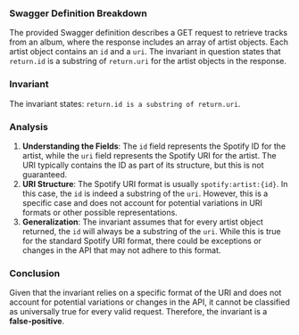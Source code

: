 ### Swagger Definition Breakdown
The provided Swagger definition describes a GET request to retrieve tracks from an album, where the response includes an array of artist objects. Each artist object contains an `id` and a `uri`. The invariant in question states that `return.id` is a substring of `return.uri` for the artist objects in the response.

### Invariant
The invariant states: `return.id is a substring of return.uri`.

### Analysis
1. **Understanding the Fields**: The `id` field represents the Spotify ID for the artist, while the `uri` field represents the Spotify URI for the artist. The URI typically contains the ID as part of its structure, but this is not guaranteed.
2. **URI Structure**: The Spotify URI format is usually `spotify:artist:{id}`. In this case, the `id` is indeed a substring of the `uri`. However, this is a specific case and does not account for potential variations in URI formats or other possible representations.
3. **Generalization**: The invariant assumes that for every artist object returned, the `id` will always be a substring of the `uri`. While this is true for the standard Spotify URI format, there could be exceptions or changes in the API that may not adhere to this format.

### Conclusion
Given that the invariant relies on a specific format of the URI and does not account for potential variations or changes in the API, it cannot be classified as universally true for every valid request. Therefore, the invariant is a **false-positive**.
